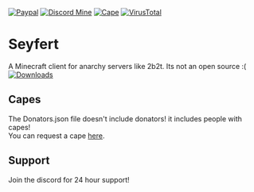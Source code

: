 [![Paypal](https://img.shields.io/badge/paypal-donate-red?color=169bd7&logo=paypal)](https://bit.ly/347LGxs)
[![Discord Mine](https://img.shields.io/badge/Discord-Join-blueviolet?color=blueviolet&logo=discord)](https://bit.ly/3oBB0Po)
[![Cape](https://img.shields.io/badge/Cape-Request-006400)](https://bit.ly/375qeLn)
[![VirusTotal](https://img.shields.io/badge/VirusTotal-View-critical?color=critical&logo=VirusTotal)](https://bit.ly/376PctH)
# Seyfert
A Minecraft client for anarchy servers like 2b2t. Its not an open source :( 
[![Downloads](https://img.shields.io/github/downloads/HuddleX/Seyfert/total?color=EA4AAA&label=Seyfert%20downloads%20this%20week&logo=github&style=for-the-badge)](https://github.com/HuddleX/Seyfert/releases)
  
## Capes  
The Donators.json file doesn't include donators! it includes people with capes!  
You can request a cape <a href="https://bit.ly/375qeLn" target="_blank">here</a>.  

## Support  
Join the discord for 24 hour support!  
